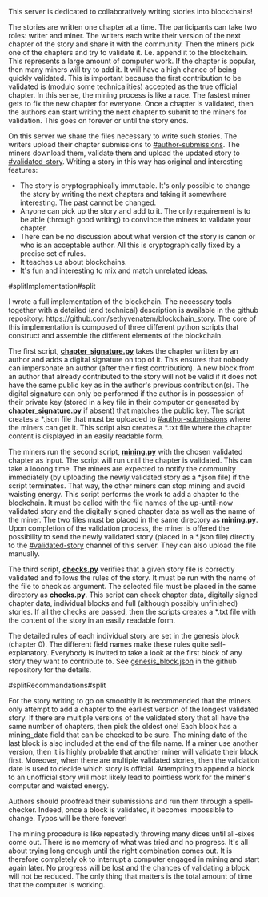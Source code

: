 This server is dedicated to collaboratively writing stories into blockchains!

The stories are written one chapter at a time. The participants can take two roles: writer and miner. The writers each write their version of the next chapter of the story and share it with the community. Then the miners pick one of the chapters and try to validate it. I.e. append it to the blockchain. This represents a large amount of computer work. If the chapter is popular, then many miners will try to add it. It will have a high chance of being quickly validated. This is important because the first contribution to be validated is (modulo some technicalities) accepted as the true official chapter. In this sense, the mining process is like a race. The fastest miner gets to fix the new chapter for everyone. Once a chapter is validated, then the authors can start writing the next chapter to submit to the miners for validation. This goes on forever or until the story ends.

On this server we share the files necessary to write such stories. The writers upload their chapter submissions to [#author-submissions](https://discord.com/channels/1133756102253740193/1133791244858966096). The miners download them, validate them and upload the updated story to [#validated-story](https://discord.com/channels/1133756102253740193/1133791437637558332). Writing a story in this way has original and interesting features:
- The story is cryptographically immutable. It's only possible to change the story by writing the next chapters and taking it somewhere interesting. The past cannot be changed.
- Anyone can pick up the story and add to it. The only requirement is to be able (through good writing) to convince the miners to validate your chapter.
- There can be no discussion about what version of the story is canon or who is an acceptable author. All this is cryptographically fixed by a precise set of rules.
- It teaches us about blockchains.
- It's fun and interesting to mix and match unrelated ideas.

#splitImplementation#split

I wrote a full implementation of the blockchain. The necessary tools together with a detailed (and technical) description is available in the github repository: https://github.com/sethyvenatem/blockchain_story. The core of this implementation is composed of three different python scripts that construct and assemble the different elements of the blockchain.

The first script, [**chapter_signature.py**](https://github.com/sethyvenatem/blockchain_story/blob/main/python_implementation/chapter_signature.py) takes the chapter written by an author and adds a digital signature on top of it. This ensures that nobody can impersonate an author (after their first contribution). A new block from an author that already contributed to the story will not be valid if it does not have the same public key as in the author's previous contribution(s). The digital signature can only be performed if the author is in possession of their private key (stored in a key file in their computer or generated by [**chapter_signature.py**](https://github.com/sethyvenatem/blockchain_story/blob/main/python_implementation/chapter_signature.py) if absent) that matches the public key. The script creates a \*.json file that must be uploaded to [#author-submissions](https://discord.com/channels/1133756102253740193/1133791244858966096) where the miners can get it. This script also creates a \*.txt file where the chapter content is displayed in an easily readable form.

The miners run the second script, [**mining.py**](https://github.com/sethyvenatem/blockchain_story/blob/main/python_implementation/mining.py) with the chosen validated chapter as input. The script will run until the chapter is validated. This can take a looong time. The miners are expected to notify the community immediately (by uploading the newly validated story as a \*.json file) if the script terminates. That way, the other miners can stop mining and avoid waisting energy. This script performs the work to add a chapter to the blockchain. It must be called with the file names of the up-until-now validated story and the digitally signed chapter data as well as the name of the miner. The two files must be placed in the same directory as **mining.py**. Upon completion of the validation process, the miner is offered the possibility to send the newly validated story (placed in a \*.json file) directly to the [#validated-story](https://discord.com/channels/1133756102253740193/1133791437637558332) channel of this server. They can also upload the file manually.

The third script, [**checks.py**](https://github.com/sethyvenatem/blockchain_story/blob/main/python_implementation/checks.py) verifies that a given story file is correctly validated and follows the rules of the story. It must be run with the name of the file to check as argument. The selected file must be placed in the same directory as **checks.py**. This script can check chapter data, digitally signed chapter data, individual blocks and full (although possibly unfinished) stories. If all the checks are passed, then the scripts creates a \*.txt file with the content of the story in an easily readable form.

The detailed rules of each individual story are set in the genesis block (chapter 0). The different field names make these rules quite self-explanatory. Everybody is invited to take a look at the first block of any story they want to contribute to. See [genesis_block.json](https://github.com/sethyvenatem/blockchain_story/blob/main/python_implementation/genesis_block.json) in the github repository for the details.


#splitRecommandations#split

For the story writing to go on smoothly it is recommended that the miners only attempt to add a chapter to the earliest version of the longest validated story. If there are multiple versions of the validated story that all have the same number of chapters, then pick the oldest one! Each block has a mining_date field that can be checked to be sure. The mining date of the last block is also included at the end of the file name. If a miner use another version, then it is highly probable that another miner will validate their block first. Moreover, when there are multiple validated stories, then the validation date is used to decide which story is official. Attempting to append a block to an unofficial story will most likely lead to pointless work for the miner's computer and waisted energy.

Authors should proofread their submissions and run them through a spell-checker. Indeed, once a block is validated, it becomes impossible to change. Typos will be there forever!

The mining procedure is like repeatedly throwing many dices until all-sixes come out. There is no memory of what was tried and no progress. It's all about trying long enough until the right combination comes out. It is therefore completely ok to interrupt a computer engaged in mining and start again later. No progress will be lost and the chances of validating a block will not be reduced. The only thing that matters is the total amount of time that the computer is working.